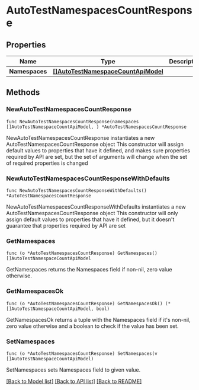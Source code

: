 # AutoTestNamespacesCountResponse

## Properties

Name | Type | Description | Notes
------------ | ------------- | ------------- | -------------
**Namespaces** | [**[]AutoTestNamespaceCountApiModel**](AutoTestNamespaceCountApiModel.md) |  | 

## Methods

### NewAutoTestNamespacesCountResponse

`func NewAutoTestNamespacesCountResponse(namespaces []AutoTestNamespaceCountApiModel, ) *AutoTestNamespacesCountResponse`

NewAutoTestNamespacesCountResponse instantiates a new AutoTestNamespacesCountResponse object
This constructor will assign default values to properties that have it defined,
and makes sure properties required by API are set, but the set of arguments
will change when the set of required properties is changed

### NewAutoTestNamespacesCountResponseWithDefaults

`func NewAutoTestNamespacesCountResponseWithDefaults() *AutoTestNamespacesCountResponse`

NewAutoTestNamespacesCountResponseWithDefaults instantiates a new AutoTestNamespacesCountResponse object
This constructor will only assign default values to properties that have it defined,
but it doesn't guarantee that properties required by API are set

### GetNamespaces

`func (o *AutoTestNamespacesCountResponse) GetNamespaces() []AutoTestNamespaceCountApiModel`

GetNamespaces returns the Namespaces field if non-nil, zero value otherwise.

### GetNamespacesOk

`func (o *AutoTestNamespacesCountResponse) GetNamespacesOk() (*[]AutoTestNamespaceCountApiModel, bool)`

GetNamespacesOk returns a tuple with the Namespaces field if it's non-nil, zero value otherwise
and a boolean to check if the value has been set.

### SetNamespaces

`func (o *AutoTestNamespacesCountResponse) SetNamespaces(v []AutoTestNamespaceCountApiModel)`

SetNamespaces sets Namespaces field to given value.



[[Back to Model list]](../README.md#documentation-for-models) [[Back to API list]](../README.md#documentation-for-api-endpoints) [[Back to README]](../README.md)


